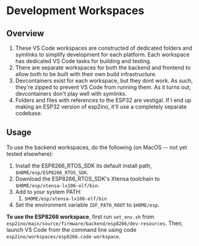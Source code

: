 # Development Workspaces

## Overview
1. These VS Code workspaces are constructed of dedicated folders and symlinks to simplify development for each platform. Each workspace has dedicated VS Code tasks for building and testing.
2. There are separate workspaces for both the backend and frontend to allow both to be built with their own build infrastructure.
3. Devcontainers exist for each workspace, but they dont work. As such, they're zipped to prevent VS Code from running them. As it turns out, devcontainers don't play well with symlinks.
4. Folders and files with references to the ESP32 are vestigal. If I end up making an ESP32 version of esp2ino, it'll use a completely separate codebase.

## Usage
To use the backend workspaces, do the following (on MacOS -- not yet tested elsewhere):

1. Install the ESP8266_RTOS_SDK its default install path, `$HOME/esp/ESP8266_RTOS_SDK`.
2. Download the ESP8266_RTOS_SDK's Xtensa toolchain to `$HOME/esp/xtensa-lx106-elf/bin`.
3. Add to your system PATH:
   1. `$HOME/esp/xtensa-lx106-elf/bin`
4. Set the environment variable `IDF_PATH_ROOT` to `$HOME/esp`.

**To use the ESP8266 workspace**, first run `set_env.sh` from `esp2ino/main/source/firmware/backend/esp8266/dev-resources`. Then, launch VS Code from the command line using code `esp2ino/workspaces/esp8266.code-workspace`.